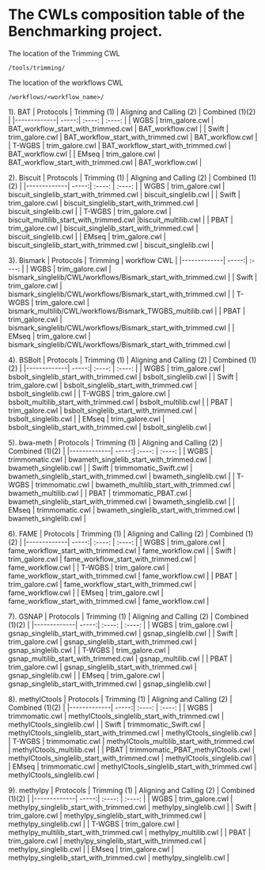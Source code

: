 # The CWLs composition table of the Benchmarking project.

The location of the Trimming CWL
```
/tools/trimming/
```

The location of the workflows CWL

```
/workflows/<workflow_name>/
```

1). BAT
| Protocols       | Trimming (1) | Aligning and Calling (2) | Combined (1)(2) | 
|-------------| -----:| :----: | :----: |
| WGBS | trim_galore.cwl | BAT_workflow_start_with_trimmed.cwl | BAT_workflow.cwl |
| Swift | trim_galore.cwl | BAT_workflow_start_with_trimmed.cwl | BAT_workflow.cwl |
| T-WGBS | trim_galore.cwl | BAT_workflow_start_with_trimmed.cwl | BAT_workflow.cwl |
| EMseq | trim_galore.cwl | BAT_workflow_start_with_trimmed.cwl | BAT_workflow.cwl |

2). Biscuit
| Protocols       | Trimming (1) | Aligning and Calling (2) | Combined (1)(2) | 
|-------------| -----:| :----: | :----: |
| WGBS | trim_galore.cwl | biscuit_singlelib_start_with_trimmed.cwl | biscuit_singlelib.cwl |
| Swift | trim_galore.cwl | biscuit_singlelib_start_with_trimmed.cwl | biscuit_singlelib.cwl |
| T-WGBS | trim_galore.cwl | biscuit_multilib_start_with_trimmed.cwl |biscuit_multilib.cwl |
| PBAT | trim_galore.cwl | biscuit_singlelib_start_with_trimmed.cwl | biscuit_singlelib.cwl |
| EMseq | trim_galore.cwl | biscuit_singlelib_start_with_trimmed.cwl | biscuit_singlelib.cwl |

3). Bismark
| Protocols       | Trimming | workflow CWL |
|-------------| -----:| :----: |
| WGBS | trim_galore.cwl | bismark_singlelib/CWL/workflows/Bismark_start_with_trimmed.cwl |
| Swift | trim_galore.cwl | bismark_singlelib/CWL/workflows/Bismark_start_with_trimmed.cwl |
| T-WGBS | trim_galore.cwl | bismark_multilib/CWL/workflows/Bismark_TWGBS_multilib.cwl |
| PBAT | trim_galore.cwl | bismark_singlelib/CWL/workflows/Bismark_start_with_trimmed.cwl |
| EMseq | trim_galore.cwl | bismark_singlelib/CWL/workflows/Bismark_start_with_trimmed.cwl |

4). BSBolt
| Protocols       | Trimming (1) | Aligning and Calling (2) | Combined (1)(2) | 
|-------------| -----:| :----: | :----: |
| WGBS | trim_galore.cwl | bsbolt_singlelib_start_with_trimmed.cwl | bsbolt_singlelib.cwl |
| Swift | trim_galore.cwl | bsbolt_singlelib_start_with_trimmed.cwl | bsbolt_singlelib.cwl |
| T-WGBS | trim_galore.cwl | bsbolt_multilib_start_with_trimmed.cwl | bsbolt_multilib.cwl |
| PBAT | trim_galore.cwl | bsbolt_singlelib_start_with_trimmed.cwl | bsbolt_singlelib.cwl |
| EMseq | trim_galore.cwl | bsbolt_singlelib_start_with_trimmed.cwl | bsbolt_singlelib.cwl |

5). bwa-meth
| Protocols       | Trimming (1) | Aligning and Calling (2) | Combined (1)(2) | 
|-------------| -----:| :----: | :----: |
| WGBS | trimmomatic.cwl | bwameth_singlelib_start_with_trimmed.cwl | bwameth_singlelib.cwl |
| Swift | trimmomatic_Swift.cwl | bwameth_singlelib_start_with_trimmed.cwl | bwameth_singlelib.cwl | 
| T-WGBS | trimmomatic.cwl | bwameth_multilib_start_with_trimmed.cwl | bwameth_multilib.cwl |
| PBAT | trimmomatic_PBAT.cwl | bwameth_singlelib_start_with_trimmed.cwl | bwameth_singlelib.cwl |
| EMseq | trimmomatic.cwl | bwameth_singlelib_start_with_trimmed.cwl | bwameth_singlelib.cwl |

6). FAME
| Protocols       | Trimming (1) | Aligning and Calling (2) | Combined (1)(2) | 
|-------------| -----:| :----: | :----: |
| WGBS | trim_galore.cwl | fame_workflow_start_with_trimmed.cwl | fame_workflow.cwl |
| Swift | trim_galore.cwl | fame_workflow_start_with_trimmed.cwl | fame_workflow.cwl |
| T-WGBS | trim_galore.cwl | fame_workflow_start_with_trimmed.cwl | fame_workflow.cwl |
| PBAT | trim_galore.cwl | fame_workflow_start_with_trimmed.cwl | fame_workflow.cwl |
| EMseq | trim_galore.cwl | fame_workflow_start_with_trimmed.cwl | fame_workflow.cwl |

7). GSNAP
| Protocols       | Trimming (1) | Aligning and Calling (2) | Combined (1)(2) | 
|-------------| -----:| :----: | :----: |
| WGBS | trim_galore.cwl | gsnap_singlelib_start_with_trimmed.cwl | gsnap_singlelib.cwl |
| Swift | trim_galore.cwl | gsnap_singlelib_start_with_trimmed.cwl | gsnap_singlelib.cwl |
| T-WGBS | trim_galore.cwl | gsnap_multilib_start_with_trimmed.cwl | gsnap_multilib.cwl |
| PBAT | trim_galore.cwl | gsnap_singlelib_start_with_trimmed.cwl | gsnap_singlelib.cwl |
| EMseq | trim_galore.cwl | gsnap_singlelib_start_with_trimmed.cwl | gsnap_singlelib.cwl |

8). methylCtools
| Protocols       | Trimming (1) | Aligning and Calling (2) | Combined (1)(2) | 
|-------------| -----:| :----: | :----: |
| WGBS | trimmomatic.cwl | methylCtools_singlelib_start_with_trimmed.cwl | methylCtools_singlelib.cwl |
| Swift | trimmomatic_Swift.cwl | methylCtools_singlelib_start_with_trimmed.cwl | methylCtools_singlelib.cwl |
| T-WGBS | trimmomatic.cwl | methylCtools_multilib_start_with_trimmed.cwl | methylCtools_multilib.cwl |
| PBAT | trimmomatic_PBAT_methylCtools.cwl | methylCtools_singlelib_start_with_trimmed.cwl | methylCtools_singlelib.cwl |
| EMseq | trimmomatic.cwl | methylCtools_singlelib_start_with_trimmed.cwl | methylCtools_singlelib.cwl |

9). methylpy
| Protocols       | Trimming (1) | Aligning and Calling (2) | Combined (1)(2) | 
|-------------| -----:| :----: | :----: |
| WGBS | trim_galore.cwl | methylpy_singlelib_start_with_trimmed.cwl | methylpy_singlelib.cwl |
| Swift | trim_galore.cwl | methylpy_singlelib_start_with_trimmed.cwl | methylpy_singlelib.cwl |
| T-WGBS | trim_galore.cwl | methylpy_multilib_start_with_trimmed.cwl | methylpy_multilib.cwl |
| PBAT | trim_galore.cwl | methylpy_singlelib_start_with_trimmed.cwl | methylpy_singlelib.cwl |
| EMseq | trim_galore.cwl | methylpy_singlelib_start_with_trimmed.cwl | methylpy_singlelib.cwl |

